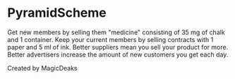 # PyramidScheme
Get new members by selling them "medicine" consisting of 35 mg of chalk and 1 container.
Keep your current members by selling contracts with 1 paper and 5 ml of ink.
Better suppliers mean you sell your product for more.
Better advertisers increase the amount of new customers you get each day.

Created by MagicDeaks

